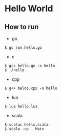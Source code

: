 # Hello World

## How to run

* go 

```
$ go run hello.go
```

* c 
```
$ gcc hello.go -o hello
$ ./hello
```

* cpp
```
$ g++ heloo.cpp -o hello
```

* lua
```
$ lua hello.lua
```

* scala
```
$ scalac hello.scala
$ scala -cp . Main
```
